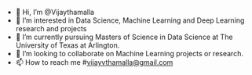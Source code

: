 - 👋 Hi, I’m @Vijaythamalla
- 👀 I’m interested in Data Science, Machine Learning and Deep Learning research and projects
- 🌱 I’m currently pursuing Masters of Science in Data Science at The University of Texas at Arlington.
- 💞️ I’m looking to collaborate on Machine Learning projects or research.
- 📫 How to reach me #vijayvthamalla@gmail.com

<!---
vijayvthamalla/vijayvthamalla is a ✨ special ✨ repository because its `README.md` (this file) appears on your GitHub profile.
You can click the Preview link to take a look at your changes.
--->
